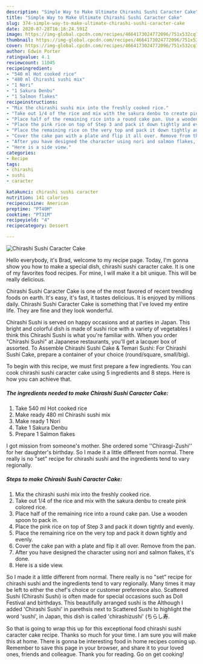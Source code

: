 ```yaml
---
description: "Simple Way to Make Ultimate Chirashi Sushi Caracter Cake"
title: "Simple Way to Make Ultimate Chirashi Sushi Caracter Cake"
slug: 374-simple-way-to-make-ultimate-chirashi-sushi-caracter-cake
date: 2020-07-28T16:18:24.591Z
image: https://img-global.cpcdn.com/recipes/4664173024772096/751x532cq70/chirashi-sushi-caracter-cake-recipe-main-photo.jpg
thumbnail: https://img-global.cpcdn.com/recipes/4664173024772096/751x532cq70/chirashi-sushi-caracter-cake-recipe-main-photo.jpg
cover: https://img-global.cpcdn.com/recipes/4664173024772096/751x532cq70/chirashi-sushi-caracter-cake-recipe-main-photo.jpg
author: Edwin Porter
ratingvalue: 4.1
reviewcount: 11045
recipeingredient:
- "540 ml Hot cooked rice"
- "480 ml Chirashi sushi mix"
- "1 Nori"
- "1 Sakura Denbu"
- "1 Salmon flakes"
recipeinstructions:
- "Mix the chirashi sushi mix into the freshly cooked rice."
- "Take out 1/4 of the rice and mix with the sakura denbu to create pink colored rice."
- "Place half of the remaining rice into a round cake pan. Use a wooden spoon to pack in."
- "Place the pink rice on top of Step 3 and pack it down tightly and evenly."
- "Place the remaining rice on the very top and pack it down tightly and evenly."
- "Cover the cake pan with a plate and flip it all over. Remove from the pan."
- "After you have designed the character using nori and salmon flakes, it&#39;s done."
- "Here is a side view."
categories:
- Recipe
tags:
- chirashi
- sushi
- caracter

katakunci: chirashi sushi caracter 
nutrition: 141 calories
recipecuisine: American
preptime: "PT40M"
cooktime: "PT31M"
recipeyield: "4"
recipecategory: Dessert

---
```



![Chirashi Sushi Caracter Cake](https://img-global.cpcdn.com/recipes/4664173024772096/751x532cq70/chirashi-sushi-caracter-cake-recipe-main-photo.jpg)

Hello everybody, it's Brad, welcome to my recipe page. Today, I'm gonna show you how to make a special dish, chirashi sushi caracter cake. It is one of my favorites food recipes. For mine, I will make it a bit unique. This will be really delicious.

Chirashi Sushi Caracter Cake is one of the most favored of recent trending foods on earth. It's easy, it's fast, it tastes delicious. It is enjoyed by millions daily. Chirashi Sushi Caracter Cake is something that I've loved my entire life. They are fine and they look wonderful.

Chirashi Sushi is served on happy occasions and at parties in Japan. This bright and colorful dish is made of sushi rice with a variety of vegetables I think this Chirashi Sushi is what you&#39;re familiar with. When you order &#34;Chirashi Sushi&#34; at Japanese restaurants, you&#39;ll get a lacquer box of assorted. To Assemble Chirashi Sushi Cake &amp; Temari Sushi: For Chirashi Sushi Cake, prepare a container of your choice (round/square, small/big).


To begin with this recipe, we must first prepare a few ingredients. You can cook chirashi sushi caracter cake using 5 ingredients and 8 steps. Here is how you can achieve that.

<!--inarticleads1-->

##### The ingredients needed to make Chirashi Sushi Caracter Cake:

1. Take 540 ml Hot cooked rice
1. Make ready 480 ml Chirashi sushi mix
1. Make ready 1 Nori
1. Take 1 Sakura Denbu
1. Prepare 1 Salmon flakes


I got mission from someone&#39;s mother. She ordered some &#39;&#39;Chirasgi-Zushi&#39;&#39; for her daughter&#39;s birthday. So I made it a little different from normal. There really is no &#34;set&#34; recipe for chirashi sushi and the ingredients tend to vary regionally. 

<!--inarticleads2-->

##### Steps to make Chirashi Sushi Caracter Cake:

1. Mix the chirashi sushi mix into the freshly cooked rice.
1. Take out 1/4 of the rice and mix with the sakura denbu to create pink colored rice.
1. Place half of the remaining rice into a round cake pan. Use a wooden spoon to pack in.
1. Place the pink rice on top of Step 3 and pack it down tightly and evenly.
1. Place the remaining rice on the very top and pack it down tightly and evenly.
1. Cover the cake pan with a plate and flip it all over. Remove from the pan.
1. After you have designed the character using nori and salmon flakes, it&#39;s done.
1. Here is a side view.


So I made it a little different from normal. There really is no &#34;set&#34; recipe for chirashi sushi and the ingredients tend to vary regionally. Many times it may be left to either the chef&#39;s choice or customer preference also. Scattered Sushi (Chirashi Sushi) is often made for special occasions such as Doll Festival and birthdays. This beautifully arranged sushi is the Although I added &#39;Chirashi Sushi&#39; in parethsis next to Scattered Sushi to highlight the word &#39;sushi&#39;, in Japan, this dish is called &#39;chirashizushi&#39; (ちらし寿. 

So that is going to wrap this up for this exceptional food chirashi sushi caracter cake recipe. Thanks so much for your time. I am sure you will make this at home. There is gonna be interesting food in home recipes coming up. Remember to save this page in your browser, and share it to your loved ones, friends and colleague. Thank you for reading. Go on get cooking!
